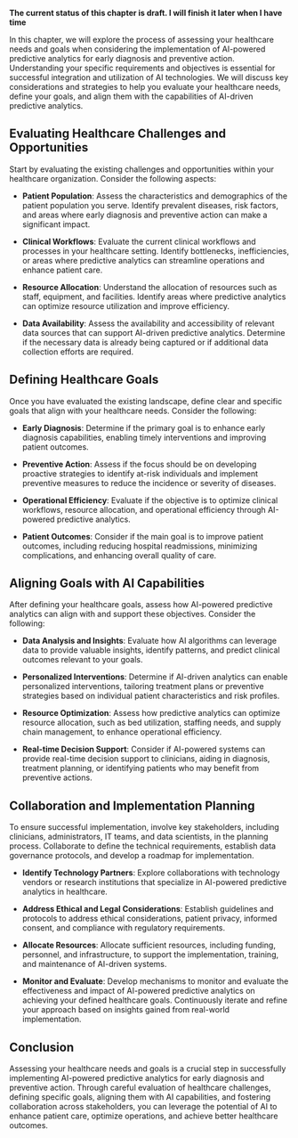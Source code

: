 **The current status of this chapter is draft. I will finish it later when I have time**

In this chapter, we will explore the process of assessing your healthcare needs and goals when considering the implementation of AI-powered predictive analytics for early diagnosis and preventive action. Understanding your specific requirements and objectives is essential for successful integration and utilization of AI technologies. We will discuss key considerations and strategies to help you evaluate your healthcare needs, define your goals, and align them with the capabilities of AI-driven predictive analytics.

Evaluating Healthcare Challenges and Opportunities
--------------------------------------------------

Start by evaluating the existing challenges and opportunities within your healthcare organization. Consider the following aspects:

* **Patient Population**: Assess the characteristics and demographics of the patient population you serve. Identify prevalent diseases, risk factors, and areas where early diagnosis and preventive action can make a significant impact.

* **Clinical Workflows**: Evaluate the current clinical workflows and processes in your healthcare setting. Identify bottlenecks, inefficiencies, or areas where predictive analytics can streamline operations and enhance patient care.

* **Resource Allocation**: Understand the allocation of resources such as staff, equipment, and facilities. Identify areas where predictive analytics can optimize resource utilization and improve efficiency.

* **Data Availability**: Assess the availability and accessibility of relevant data sources that can support AI-driven predictive analytics. Determine if the necessary data is already being captured or if additional data collection efforts are required.

Defining Healthcare Goals
-------------------------

Once you have evaluated the existing landscape, define clear and specific goals that align with your healthcare needs. Consider the following:

* **Early Diagnosis**: Determine if the primary goal is to enhance early diagnosis capabilities, enabling timely interventions and improving patient outcomes.

* **Preventive Action**: Assess if the focus should be on developing proactive strategies to identify at-risk individuals and implement preventive measures to reduce the incidence or severity of diseases.

* **Operational Efficiency**: Evaluate if the objective is to optimize clinical workflows, resource allocation, and operational efficiency through AI-powered predictive analytics.

* **Patient Outcomes**: Consider if the main goal is to improve patient outcomes, including reducing hospital readmissions, minimizing complications, and enhancing overall quality of care.

Aligning Goals with AI Capabilities
-----------------------------------

After defining your healthcare goals, assess how AI-powered predictive analytics can align with and support these objectives. Consider the following:

* **Data Analysis and Insights**: Evaluate how AI algorithms can leverage data to provide valuable insights, identify patterns, and predict clinical outcomes relevant to your goals.

* **Personalized Interventions**: Determine if AI-driven analytics can enable personalized interventions, tailoring treatment plans or preventive strategies based on individual patient characteristics and risk profiles.

* **Resource Optimization**: Assess how predictive analytics can optimize resource allocation, such as bed utilization, staffing needs, and supply chain management, to enhance operational efficiency.

* **Real-time Decision Support**: Consider if AI-powered systems can provide real-time decision support to clinicians, aiding in diagnosis, treatment planning, or identifying patients who may benefit from preventive actions.

Collaboration and Implementation Planning
-----------------------------------------

To ensure successful implementation, involve key stakeholders, including clinicians, administrators, IT teams, and data scientists, in the planning process. Collaborate to define the technical requirements, establish data governance protocols, and develop a roadmap for implementation.

* **Identify Technology Partners**: Explore collaborations with technology vendors or research institutions that specialize in AI-powered predictive analytics in healthcare.

* **Address Ethical and Legal Considerations**: Establish guidelines and protocols to address ethical considerations, patient privacy, informed consent, and compliance with regulatory requirements.

* **Allocate Resources**: Allocate sufficient resources, including funding, personnel, and infrastructure, to support the implementation, training, and maintenance of AI-driven systems.

* **Monitor and Evaluate**: Develop mechanisms to monitor and evaluate the effectiveness and impact of AI-powered predictive analytics on achieving your defined healthcare goals. Continuously iterate and refine your approach based on insights gained from real-world implementation.

Conclusion
----------

Assessing your healthcare needs and goals is a crucial step in successfully implementing AI-powered predictive analytics for early diagnosis and preventive action. Through careful evaluation of healthcare challenges, defining specific goals, aligning them with AI capabilities, and fostering collaboration across stakeholders, you can leverage the potential of AI to enhance patient care, optimize operations, and achieve better healthcare outcomes.
